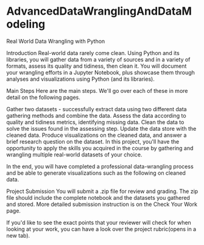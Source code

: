 # AdvancedDataWranglingAndDataModeling
Real World Data Wrangling with Python

Introduction
Real-world data rarely come clean. Using Python and its libraries, you will gather data from a variety of sources and in a variety of formats, assess its quality and tidiness, then clean it. You will document your wrangling efforts in a Jupyter Notebook, plus showcase them through analyses and visualizations using Python (and its libraries).

Main Steps
Here are the main steps. We'll go over each of these in more detail on the following pages.

Gather two datasets - successfully extract data using two different data gathering methods and combine the data.
Assess the data according to quality and tidiness metrics, identifying missing data.
Clean the data to solve the issues found in the assessing step.
Update the data store with the cleaned data.
Produce visualizations on the cleaned data, and answer a brief research question on the dataset.
In this project, you'll have the opportunity to apply the skills you acquired in the course by gathering and wrangling multiple real-world datasets of your choice.

In the end, you will have completed a professional data-wrangling process and be able to generate visualizations such as the following on cleaned data.

Project Submission
You will submit a .zip file for review and grading. The zip file should include the complete notebook and the datasets you gathered and stored. More detailed submission instruction is on the Check Your Work page.

If you'd like to see the exact points that your reviewer will check for when looking at your work, you can have a look over the project rubric(opens in a new tab).
